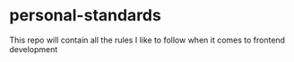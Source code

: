 # personal-standards
This repo will contain all the rules I like to follow when it comes to frontend development
